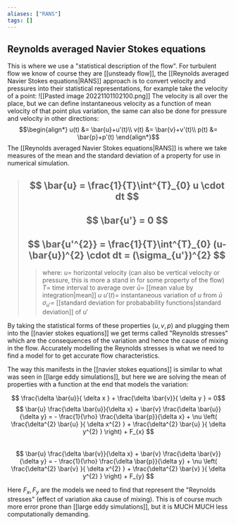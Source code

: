 ```yaml
---
aliases: ["RANS"]
tags: []
---
```


## Reynolds averaged Navier Stokes equations

This is where we use a "statistical description of the flow". For turbulent flow we know of course they are [[unsteady flow]], the [[Reynolds averaged Navier Stokes equations|RANS]] approach is to convert velocity and pressures into their statistical representations, for example take the velocity of a point:
![[Pasted image 20221101102100.png]]
The velocity is all over the place, but we can define instantaneous velocity as a function of mean velocity of that point plus variation, the same can also be done for pressure and velocity in other directions:
$$\begin{align*}
u(t) &= \bar{u}+u'(t)\\
v(t) &= \bar{v}+v'(t)\\
p(t) &= \bar{p}+p'(t)
\end{align*}$$
The [[Reynolds averaged Navier Stokes equations|RANS]] is where we take measures of the mean and the standard deviation of a property for use in numerical simulation.
> ## $$ \bar{u} = \frac{1}{T}\int^{T}_{0} u \cdot dt $$
> ## $$ \bar{u'} = 0 $$
> ## $$ \bar{u'^{2}} = \frac{1}{T}\int^{T}_{0} (u-\bar{u})^{2} \cdot dt = (\sigma_{u'})^{2} $$ 
>> where:
>> $u=$ horizontal velocity (can also be vertical velocity or pressure, this is more a stand in for some property of the flow)
>> $T=$ time interval to average over
>> $\bar{u}=$ [[mean value by integration|mean]] $u$
>> $u'(t)=$ instantaneous variation of $u$ from $\bar{u}$
>> $\sigma_{u'}=$ [[standard deviation for probabability functions|standard deviation]] of $u'$

By taking the statistical forms of these properties ($u,v,p$) and plugging them into the [[navier stokes equations]] we get terms called "Reynolds stresses" which are the consequences of the variation and hence the cause of mixing in the flow. Accurately modelling the Reynolds stresses is what we need to find a model for to get accurate flow characteristics.

The way this manifests in the [[navier stokes equations]] is similar to what was seen in [[large eddy simulations]], but here we are solving the mean of properties with a function at the end that models the variation:

$$ \frac{\delta \bar{u}}{ \delta x } + \frac{\delta \bar{v}}{ \delta y } = 0$$
 $$ \bar{u} \frac{\delta \bar{u}}{\delta x} + \bar{v} \frac{\delta \bar{u}}{\delta y}  = - \frac{1}{\rho} \frac{\delta \bar{p}}{\delta x} + \nu \left( \frac{\delta^{2} \bar{u} }{ \delta x^{2} } + \frac{\delta^{2} \bar{u} }{ \delta y^{2} } \right) + F_{x} $$  
$$ \bar{u} \frac{\delta \bar{v}}{\delta x} + \bar{v} \frac{\delta \bar{v}}{\delta y}  = - \frac{1}{\rho} \frac{\delta \bar{p}}{\delta y} + \nu \left( \frac{\delta^{2} \bar{v} }{ \delta x^{2} } + \frac{\delta^{2} \bar{v} }{ \delta y^{2} } \right) + F_{y} $$

Here $F_{x},F_{y}$ are the models we need to find that represent the "Reynolds stresses" (effect of variation aka cause of mixing). This is of course much more error prone than [[large eddy simulations]], but it is MUCH MUCH less computationally demanding.
